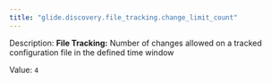 ```yaml
---
title: "glide.discovery.file_tracking.change_limit_count"
---
```


Description: <b>File Tracking:</b> Number of changes allowed on a tracked configuration file in the defined time window

Value: `4`